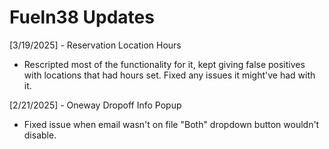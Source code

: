 # Fueln38 Updates
[3/19/2025] - Reservation Location Hours<br>
* Rescripted most of the functionality for it, kept giving false positives with locations that had hours set. Fixed any issues it might've had with it.

[2/21/2025] - Oneway Dropoff Info Popup<br>
* Fixed issue when email wasn't on file "Both" dropdown button wouldn't disable.

